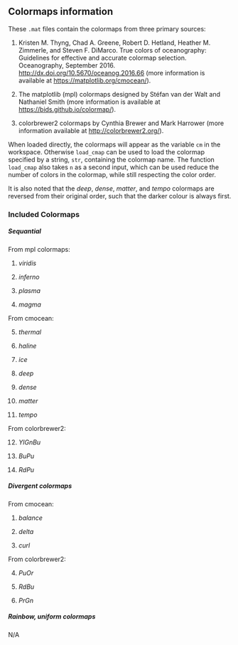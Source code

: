 ## Colormaps information

These `.mat` files contain the colormaps from three primary sources:

1. Kristen M. Thyng, Chad A. Greene, Robert D. Hetland, Heather M. Zimmerle,
and Steven F. DiMarco. True colors of oceanography: Guidelines for effective
and accurate colormap selection. Oceanography, September 2016.  
http://dx.doi.org/10.5670/oceanog.2016.66 (more information is available at
https://matplotlib.org/cmocean/).

2. The matplotlib (mpl) colormaps designed by Stéfan van der Walt and
Nathaniel Smith (more information is available at https://bids.github.io/colormap/).

3. colorbrewer2 colormaps by Cynthia Brewer and Mark Harrower (more information
  available at http://colorbrewer2.org/).

When loaded directly, the colormaps will appear as the variable `cm` in the
workspace. Otherwise `load_cmap` can be used to load the colormap specified
by a string, `str`, containing the colormap name. The function `load_cmap`
also takes `n` as a second input, which can be used reduce the number of
colors in the colormap, while still respecting the color order.

It is also noted that the *deep*, *dense*, *matter*, and *tempo* colormaps
are reversed from their original order, such that the darker colour is
always first.

### Included Colormaps

##### Sequantial

From mpl colormaps:
1. *viridis*

2. *inferno*

3. *plasma*

4. *magma*

From cmocean:

5. *thermal*

6. *haline*

7. *ice*

8. *deep*

9. *dense*

10. *matter*

11. *tempo*

From colorbrewer2:

12. *YlGnBu*

13. *BuPu*

14. *RdPu*

##### Divergent colormaps

From cmocean:

1. *balance*

2. *delta*

3. *curl*

From colorbrewer2:

4. *PuOr*

5. *RdBu*

6. *PrGn*

##### Rainbow, uniform colormaps

N/A
